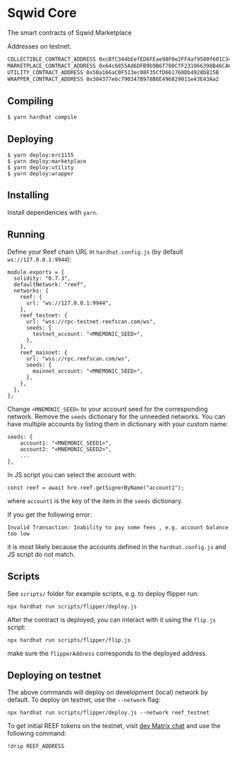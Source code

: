 # Sqwid Core

The smart contracts of Sqwid Marketplace

Addresses on testnet:
```sh
COLLECTIBLE_CONTRACT_ADDRESS 0xcBfC344bEefED6FEae98F0e2FF4af9580f601C34
MARKETPLACE_CONTRACT_ADDRESS 0x64c6855Ad6DFB9b9B6f700CfF231066398B46CA6
UTILITY_CONTRACT_ADDRESS 0x5Ba166aC0F513ec08F35CfD661760Db4928b815B
WRAPPER_CONTRACT_ADDRESS 0x304377e6c790347B978B6E496829011e43E43Aa2
```

## Compiling

```
$ yarn hardhat compile
```

## Deploying

```
$ yarn deploy:erc1155
$ yarn deploy:marketplace
$ yarn deploy:utility
$ yarn deploy:wrapper
```


## Installing

Install dependencies with `yarn`.


## Running

Define your Reef chain URL in `hardhat.config.js` (by default `ws://127.0.0.1:9944`):

```
module.exports = {
  solidity: "0.7.3",
  defaultNetwork: "reef",
  networks: {
    reef: {
      url: "ws://127.0.0.1:9944",
    },
    reef_testnet: {
      url: "wss://rpc-testnet.reefscan.com/ws",
      seeds: {
        testnet_account: "<MNEMONIC_SEED>",
      },
    },
    reef_mainnet: {
      url: "wss://rpc.reefscan.com/ws",
      seeds: {
        mainnet_account: "<MNEMONIC_SEED>",
      },
    },
  },
};
```

Change `<MNEMONIC_SEED>` to your account seed for the corresponding network. Remove the `seeds` dictionary for the unneeded networks. You can have multiple accounts by listing them in dictionary with your custom name:

```
seeds: {
	account1: "<MNEMONIC_SEED1>",
	account2: "<MNEMONIC_SEED2>",
	...
},
```

In JS script you can select the account with:
```
const reef = await hre.reef.getSignerByName("account1");
```
where `account1` is the key of the item in the `seeds` dictionary.

If you get the following error:
```
Invalid Transaction: Inability to pay some fees , e.g. account balance too low
```

it is most likely because the accounts defined in the `hardhat.config.js` and JS script do not match.


## Scripts

See `scripts/` folder for example scripts, e.g. to deploy flipper run:

```
npx hardhat run scripts/flipper/deploy.js 
```

After the contract is deployed, you can interact with it using the `flip.js` script:

```
npx hardhat run scripts/flipper/flip.js 
```

make sure the `flipperAddress` corresponds to the deployed address.

## Deploying on testnet
The above commands will deploy on development (local) network by default. To deploy on testnet, use the `--network` flag:

```
npx hardhat run scripts/flipper/deploy.js --network reef_testnet 
```

To get initial REEF tokens on the testnet, visit [dev Matrix chat](https://app.element.io/#/room/#reef:matrix.org) and use the following command:
```
!drip REEF_ADDRESS
```

